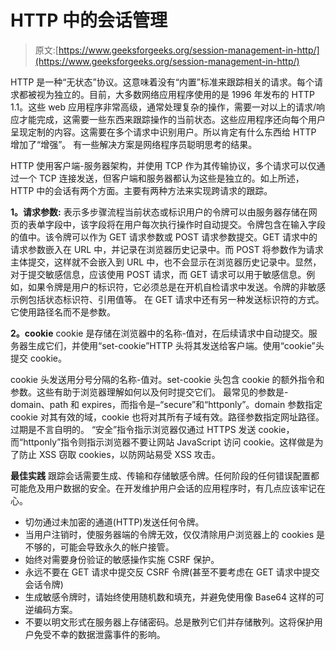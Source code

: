 # HTTP 中的会话管理

> 原文:[https://www.geeksforgeeks.org/session-management-in-http/](https://www.geeksforgeeks.org/session-management-in-http/)

HTTP 是一种“无状态”协议。这意味着没有“内置”标准来跟踪相关的请求。每个请求都被视为独立的。目前，大多数网络应用程序使用的是 1996 年发布的 HTTP 1.1。这些 web 应用程序非常高级，通常处理复杂的操作，需要一对以上的请求/响应才能完成，这需要一些东西来跟踪操作的当前状态。这些应用程序还向每个用户呈现定制的内容。这需要在多个请求中识别用户。所以肯定有什么东西给 HTTP 增加了“增强”。
有一些解决方案是网络程序员聪明思考的结果。

HTTP 使用客户端-服务器架构，并使用 TCP 作为其传输协议，多个请求可以仅通过一个 TCP 连接发送，但客户端和服务器都认为这些是独立的。如上所述，HTTP 中的会话有两个方面。主要有两种方法来实现跨请求的跟踪。

**1。请求参数:**
表示多步骤流程当前状态或标识用户的令牌可以由服务器存储在网页的表单字段中，该字段将在用户每次执行操作时自动提交。令牌包含在输入字段的值中。该令牌可以作为 GET 请求参数或 POST 请求参数提交。GET 请求中的请求参数嵌入在 URL 中，并记录在浏览器历史记录中。而 POST 将参数作为请求主体提交，这样就不会嵌入到 URL 中，也不会显示在浏览器历史记录中。显然，对于提交敏感信息，应该使用 POST 请求，而 GET 请求可以用于敏感信息。例如，如果令牌是用户的标识符，它必须总是在开机自检请求中发送。令牌的非敏感示例包括状态标识符、引用值等。
在 GET 请求中还有另一种发送标识符的方式。它使用路径名而不是参数。

**2。cookie**
cookie 是存储在浏览器中的名称-值对，在后续请求中自动提交。服务器生成它们，并使用“set-cookie”HTTP 头将其发送给客户端。使用“cookie”头提交 cookie。

cookie 头发送用分号分隔的名称-值对。set-cookie 头包含 cookie 的额外指令和参数。这些有助于浏览器理解如何以及何时提交它们。
最常见的参数是- domain、path 和 expires，而指令是–“secure”和“httponly”。domain 参数指定 cookie 对其有效的域，cookie 也将对其所有子域有效。路径参数指定网址路径。过期是不言自明的。
“安全”指令指示浏览器仅通过 HTTPS 发送 cookie，而“httponly”指令则指示浏览器不要让网站 JavaScript 访问 cookie。这样做是为了防止 XSS 窃取 cookies，以防网站易受 XSS 攻击。

**最佳实践**
跟踪会话需要生成、传输和存储敏感令牌。任何阶段的任何错误配置都可能危及用户数据的安全。在开发维护用户会话的应用程序时，有几点应该牢记在心。

*   切勿通过未加密的通道(HTTP)发送任何令牌。
*   当用户注销时，使服务器端的令牌无效，仅仅清除用户浏览器上的 cookies 是不够的，可能会导致永久的帐户接管。
*   始终对需要身份验证的敏感操作实施 CSRF 保护。
*   永远不要在 GET 请求中提交反 CSRF 令牌(甚至不要考虑在 GET 请求中提交会话令牌)
*   生成敏感令牌时，请始终使用随机数和填充，并避免使用像 Base64 这样的可逆编码方案。
*   不要以明文形式在服务器上存储密码。总是散列它们并存储散列。这将保护用户免受不幸的数据泄露事件的影响。